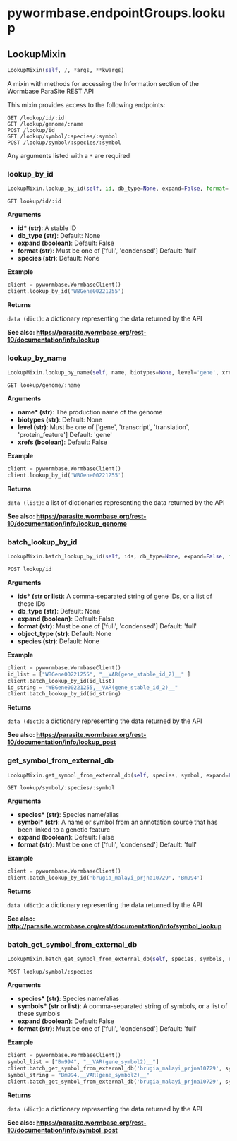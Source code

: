 <h1 id="pywormbase.endpointGroups.lookup">pywormbase.endpointGroups.lookup</h1>


<h2 id="pywormbase.endpointGroups.lookup.LookupMixin">LookupMixin</h2>

```python
LookupMixin(self, /, *args, **kwargs)
```
A mixin with methods for accessing the Information section of the Wormbase ParaSite REST API

This mixin provides access to the following endpoints:

```
GET /lookup/id/:id
GET /lookup/genome/:name
POST /lookup/id
GET /lookup/symbol/:species/:symbol
POST /lookup/symbol/:species/:symbol
```

Any arguments listed with a `*` are required


<h3 id="pywormbase.endpointGroups.lookup.LookupMixin.lookup_by_id">lookup_by_id</h3>

```python
LookupMixin.lookup_by_id(self, id, db_type=None, expand=False, format='full', species=None)
```
`GET lookup/id/:id`

__Arguments__

- __id* (str)__: A stable ID
- __db_type (str)__: Default: None
- __expand (boolean)__: Default: False
- __format (str)__: Must be one of ['full', 'condensed'] Default: 'full'
- __species (str)__: Default: None

__Example__

```python
client = pywormbase.WormbaseClient()
client.lookup_by_id('WBGene00221255')
```

__Returns__

`data (dict)`: a dictionary representing the data returned by the API

__See also: https://parasite.wormbase.org/rest-10/documentation/info/lookup__



<h3 id="pywormbase.endpointGroups.lookup.LookupMixin.lookup_by_name">lookup_by_name</h3>

```python
LookupMixin.lookup_by_name(self, name, biotypes=None, level='gene', xrefs=False)
```
`GET lookup/genome/:name`

__Arguments__

- __name* (str)__: The production name of the genome
- __biotypes (str)__: Default: None
- __level (str)__: Must be one of ['gene', 'transcript', 'translation', 'protein_feature'] Default: 'gene'
- __xrefs (boolean)__: Default: False

__Example__

```python
client = pywormbase.WormbaseClient()
client.lookup_by_id('WBGene00221255')
```

__Returns__

`data (list)`: a list of dictionaries representing the data returned by the API

__See also: https://parasite.wormbase.org/rest-10/documentation/info/lookup_genome__



<h3 id="pywormbase.endpointGroups.lookup.LookupMixin.batch_lookup_by_id">batch_lookup_by_id</h3>

```python
LookupMixin.batch_lookup_by_id(self, ids, db_type=None, expand=False, format='full', object_type=None, species=None)
```
`POST lookup/id`

__Arguments__

- __ids* (str or list)__: A comma-separated string of gene IDs, or a list of these IDs
- __db_type (str)__: Default: None
- __expand (boolean)__: Default: False
- __format (str)__: Must be one of ['full', 'condensed'] Default: 'full'
- __object_type (str)__: Default: None
- __species (str)__: Default: None

__Example__

```python
client = pywormbase.WormbaseClient()
id_list = ["WBGene00221255", "__VAR(gene_stable_id_2)__" ]
client.batch_lookup_by_id(id_list)
id_string = "WBGene00221255,__VAR(gene_stable_id_2)__"
client.batch_lookup_by_id(id_string)
```

__Returns__

`data (dict)`: a dictionary representing the data returned by the API

__See also: https://parasite.wormbase.org/rest-10/documentation/info/lookup_post__



<h3 id="pywormbase.endpointGroups.lookup.LookupMixin.get_symbol_from_external_db">get_symbol_from_external_db</h3>

```python
LookupMixin.get_symbol_from_external_db(self, species, symbol, expand=False, format='full')
```
`GET lookup/symbol/:species/:symbol`

__Arguments__

- __species* (str)__: Species name/alias
- __symbol* (str)__: A name or symbol from an annotation source that has been linked to a genetic feature
- __expand (boolean)__: Default: False
- __format (str)__: Must be one of ['full', 'condensed'] Default: 'full'

__Example__

```python
client = pywormbase.WormbaseClient()
client.batch_lookup_by_id('brugia_malayi_prjna10729', 'Bm994')
```

__Returns__

`data (dict)`: a dictionary representing the data returned by the API


__See also: http://parasite.wormbase.org/rest/documentation/info/symbol_lookup__



<h3 id="pywormbase.endpointGroups.lookup.LookupMixin.batch_get_symbol_from_external_db">batch_get_symbol_from_external_db</h3>

```python
LookupMixin.batch_get_symbol_from_external_db(self, species, symbols, expand=False, format='full')
```
`POST lookup/symbol/:species`

__Arguments__

- __species* (str)__: Species name/alias
- __symbols* (str or list)__: A comma-separated string of symbols, or a list of these symbols
- __expand (boolean)__: Default: False
- __format (str)__: Must be one of ['full', 'condensed'] Default: 'full'

__Example__

```python
client = pywormbase.WormbaseClient()
symbol_list = ["Bm994", "__VAR(gene_symbol2)__"]
client.batch_get_symbol_from_external_db('brugia_malayi_prjna10729', symbol_list)
symbol_string = "Bm994,__VAR(gene_symbol2)__"
client.batch_get_symbol_from_external_db('brugia_malayi_prjna10729', symbol_string)
```

__Returns__

`data (dict)`: a dictionary representing the data returned by the API


__See also: https://parasite.wormbase.org/rest-10/documentation/info/symbol_post__



